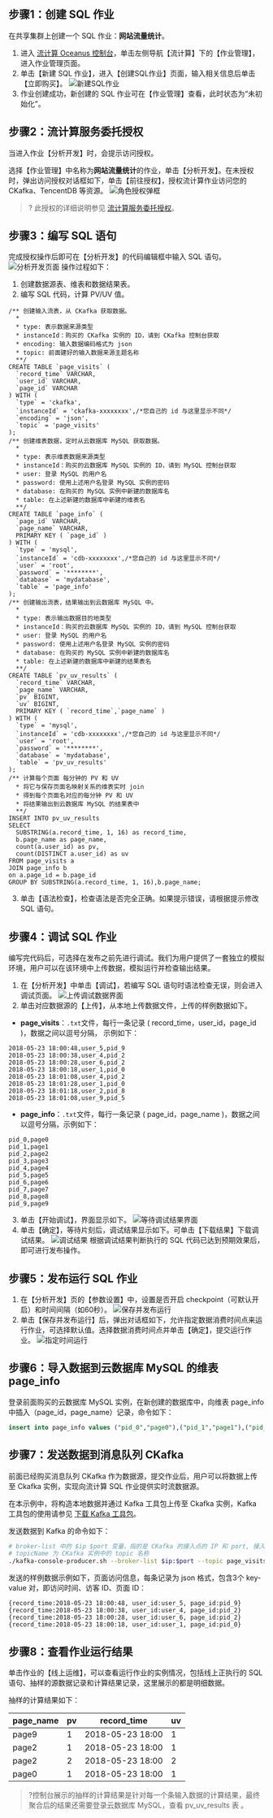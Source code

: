 ## 步骤1：创建 SQL 作业
在共享集群上创建一个 SQL 作业：**网站流量统计**。

1. 进入 [流计算 Oceanus 控制台](https://console.cloud.tencent.com/oceanus)，单击左侧导航【流计算】下的【作业管理】，进入作业管理页面。
2. 单击【新建 SQL 作业】，进入【创建SQL作业】页面，输入相关信息后单击【立即购买】。
![新建SQL作业](https://main.qcloudimg.com/raw/9c7318af0075a8d3cf7353499cf260f2.png)
3. 作业创建成功，新创建的 SQL 作业可在【作业管理】查看，此时状态为“未初始化”。

## 步骤2：流计算服务委托授权
当进入作业【分析开发】时，会提示访问授权。

选择【作业管理】中名称为**网站流量统计**的作业，单击【分析开发】。在未授权时，弹出访问授权对话框如下，单击【前往授权】，授权流计算作业访问您的 CKafka、TencentDB 等资源。
![角色授权弹框](https://main.qcloudimg.com/raw/0810024f6f10d6fb8a4ce689a274537f.png)

> ? 此授权的详细说明参见 [流计算服务委托授权](https://cloud.tencent.com/document/product/849/38288)。

## 步骤3：编写 SQL 语句
完成授权操作后即可在【分析开发】的代码编辑框中输入 SQL 语句。
![分析开发页面](https://main.qcloudimg.com/raw/2b5c1cd61b8c3dca6f3786270ed2227d.png)
操作过程如下：
1. 创建数据源表、维表和数据结果表。
2. 编写 SQL 代码，计算 PV/UV 值。
```mysql
/** 创建输入流表，从 CKafka 获取数据。
  *
  * type: 表示数据来源类型
  * instanceId：购买的 CKafka 实例的 ID，请到 CKafka 控制台获取
  * encoding: 输入数据编码格式为 json
  * topic: 前面建好的输入数据来源主题名称
  **/
CREATE TABLE `page_visits` (
  `record_time` VARCHAR,
  `user_id` VARCHAR,
  `page_id` VARCHAR
) WITH (
  `type` = 'ckafka',
  `instanceId` = 'ckafka-xxxxxxxx',/*您自己的 id 与这里显示不同*/
  `encoding` = 'json',
  `topic` = 'page_visits'
);
/** 创建维表数据，定时从云数据库 MySQL 获取数据。
  * 
  * type: 表示维表数据来源类型
  * instanceId：购买的云数据库 MySQL 实例的 ID，请到 MySQL 控制台获取
  * user: 登录 MySQL 的用户名
  * password: 使用上述用户名登录 MySQL 实例的密码
  * database: 在购买的 MySQL 实例中新建的数据库名
  * table: 在上述新建的数据库中新建的维表名
  **/
CREATE TABLE `page_info` (
  `page_id` VARCHAR,
  `page_name` VARCHAR,
  PRIMARY KEY ( `page_id` )
) WITH (
  `type` = 'mysql',
  `instanceId` = 'cdb-xxxxxxxx',/*您自己的 id 与这里显示不同*/
  `user` = 'root',
  `password` = '********',
  `database` = 'mydatabase',
  `table` = 'page_info'
);
/** 创建输出流表，结果输出到云数据库 MySQL 中。
  *
  * type: 表示输出数据目的地类型
  * instanceId：购买的云数据库 MySQL 实例的 ID，请到 MySQL 控制台获取
  * user: 登录 MySQL 的用户名
  * password: 使用上述用户名登录 MySQL 实例的密码
  * database: 在购买的 MySQL 实例中新建的数据库名
  * table: 在上述新建的数据库中新建的结果表名
  **/
CREATE TABLE `pv_uv_results` (
  `record_time` VARCHAR,
  `page_name` VARCHAR,
  `pv` BIGINT,
  `uv` BIGINT,
  PRIMARY KEY ( `record_time`,`page_name` )
) WITH (
  `type` = 'mysql',
  `instanceId` = 'cdb-xxxxxxxx',/*您自己的 id 与这里显示不同*/
  `user` = 'root',
  `password` = '********',
  `database` = 'mydatabase',
  `table` = 'pv_uv_results'
);
/** 计算每个页面 每分钟的 PV 和 UV
  * 将它与保存页面名映射关系的维表实时 join
  * 得到每个页面名对应的每分钟 PV 和 UV
  * 将结果输出到云数据库 MySQL 的结果表中
  **/
INSERT INTO pv_uv_results
SELECT
  SUBSTRING(a.record_time, 1, 16) as record_time,
  b.page_name as page_name,
  count(a.user_id) as pv,
  count(DISTINCT a.user_id) as uv
FROM page_visits a
JOIN page_info b
on a.page_id = b.page_id
GROUP BY SUBSTRING(a.record_time, 1, 16),b.page_name;
```
3. 单击【语法检查】，检查语法是否完全正确。如果提示错误，请根据提示修改 SQL 语句。

## 步骤4：调试 SQL 作业

编写完代码后，可选择在发布之前先进行调试。我们为用户提供了一套独立的模拟环境，用户可以在该环境中上传数据，模拟运行并检查输出结果。
1. 在【分析开发】中单击【调试】，若编写 SQL 语句时语法检查无误，则会进入调试页面。
![上传调试数据界面](https://main.qcloudimg.com/raw/905a6eb15b9b37adc81ebea131b37530.png)
2. 单击对应数据源的【上传】，从本地上传数据文件，上传的样例数据如下。
 - **page_visits**：`.txt`文件，每行一条记录 ( record_time，user_id，page_id )，数据之间以逗号分隔， 示例如下：
```
2018-05-23 18:00:48,user_5,pid_9
2018-05-23 18:00:38,user_4,pid_2
2018-05-23 18:00:28,user_6,pid_2
2018-05-23 18:00:18,user_1,pid_0
2018-05-23 18:01:08,user_4,pid_2
2018-05-23 18:01:28,user_1,pid_0
2018-05-23 18:01:18,user_2,pid_8
2018-05-23 18:01:08,user_9,pid_5
```
 - **page_info**：`.txt`文件，每行一条记录 ( page_id，page_name )，数据之间以逗号分隔，示例如下：
```
pid_0,page0
pid_1,page1
pid_2,page2
pid_3,page3
pid_4,page4
pid_5,page5
pid_6,page6
pid_7,page7
pid_8,page8
pid_9,page9
```
3. 单击【开始调试】，界面显示如下。
![等待调试结果界面](https://main.qcloudimg.com/raw/b7901616dbf6e72c11c53590e48502df.png)
4. 单击【确定】，等待片刻后，调试结果显示如下。可单击【下载结果】下载调试结果。
![调试结果](https://main.qcloudimg.com/raw/82c70664e043a33dc92e97008854b30d.png)
根据调试结果判断执行的 SQL 代码已达到预期效果后，即可进行发布操作。

## 步骤5：发布运行 SQL 作业

1. 在【分析开发】页的【参数设置】中，设置是否开启 checkpoint（可默认开启）和时间间隔（如60秒）。
![保存并发布运行](https://main.qcloudimg.com/raw/6218e32d518094aeea9ef8981aafcc66.png)
2. 单击【保存并发布运行】后，弹出对话框如下，允许指定数据消费时间点来运行作业，可选择默认值。选择数据消费时间点并单击【确定】，提交运行作业。
![指定时间运行](https://main.qcloudimg.com/raw/70f9feb243741c1ab714e0da827c315a.png)


## 步骤6：导入数据到云数据库 MySQL 的维表 page_info

登录前面购买的云数据库 MySQL 实例，在新创建的数据库中，向维表 page_info 中插入（page_id，page_name）记录，命令如下：
```sql
insert into page_info values ("pid_0","page0"),("pid_1","page1"),("pid_2","page2"),("pid_3","page3"),("pid_4","page4"),("pid_5","page5"),("pid_6","page6"),("pid_7","page7"),("pid_8","page8"),("pid_9","page9");
```

## 步骤7：发送数据到消息队列 CKafka

前面已经购买消息队列 CKafka 作为数据源，提交作业后，用户可以将数据上传至 Ckafka 实例，实现向流计算 SQL 作业提供实时流数据源。

在本示例中，将构造本地数据并通过 Kafka 工具包上传至 Ckafka 实例，Kafka 工具包的使用请参见 [下载 Kafka 工具包](https://cloud.tencent.com/document/product/597/30932)。

发送数据到 Kafka 的命令如下：
```bash
# broker-list 中的 $ip $port 变量，指的是 CKafka 的接入点的 IP 和 port, 接入点信息可以在 CKafka 实例详情页查看
# topicName 为 CKafka 实例中的 topic 名称
./kafka-console-producer.sh --broker-list $ip:$port --topic page_visits
```
发送的样例数据示例如下，页面访问信息，每条记录为 json 格式，包含3个 key-value 对，即访问时间、访客 ID、页面 ID：
```
{record_time:2018-05-23 18:00:48, user_id:user_5, page_id:pid_9} 
{record_time:2018-05-23 18:00:38, user_id:user_4, page_id:pid_2}
{record_time:2018-05-23 18:00:28, user_id:user_6, page_id:pid_2}
{record_time:2018-05-23 18:00:18, user_id:user_1, page_id:pid_0}
```

## 步骤8：查看作业运行结果

单击作业的【线上运维】，可以查看运行作业的实例情况，包括线上正执行的 SQL 语句、抽样的源数据记录和计算结果记录，这里展示的都是明细数据。

抽样的计算结果如下：

| page_name | pv   | record_time      | uv   |
| --------- | ---- | ---------------- | ---- |
| page9     | 1    | 2018-05-23 18:00 | 1    |
| page2     | 1    | 2018-05-23 18:00 | 1    |
| page2     | 2    | 2018-05-23 18:00 | 2    |
| page0     | 1    | 2018-05-23 18:00 | 1    |

>?控制台展示的抽样的计算结果是针对每一个条输入数据的计算结果，最终聚合后的结果还需要登录云数据库 MySQL，查看 pv_uv_results 表 。

 

